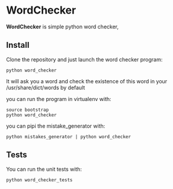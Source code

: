 WordChecker
===========

**WordChecker** is simple python word checker,


Install
-------
Clone the repository and just launch the word checker program:

    python word_checker

It will ask you a word and check the existence of this word in your /usr/share/dict/words by default

you can run the program in virtualenv with:

    source bootstrap
    python word_checker

you can pipi the mistake_generator with:
   
    python mistakes_generator | python word_checker

Tests
-------

You can run the unit tests with:

    python word_checker_tests


